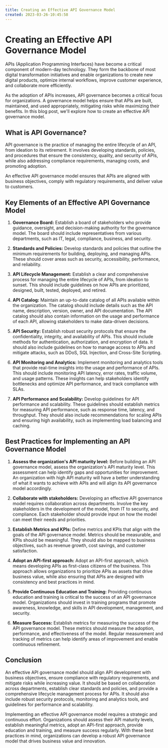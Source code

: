 ```yaml
---
title: Creating an Effective API Governance Model 
created: 2023-03-26-10:45:58
---
```


# Creating an Effective API Governance Model

APIs (Application Programming Interfaces) have become a critical component of modern-day technology. They form the backbone of most digital transformation initiatives and enable organizations to create new digital products, optimize internal workflows, improve customer experience, and collaborate more efficiently.

As the adoption of APIs increases, API governance becomes a critical focus for organizations. A governance model helps ensure that APIs are built, maintained, and used appropriately, mitigating risks while maximizing their benefits. In this blog post, we'll explore how to create an effective API governance model.

## What is API Governance?

API governance is the practice of managing the entire lifecycle of an API, from ideation to its retirement. It involves developing standards, policies, and procedures that ensure the consistency, quality, and security of APIs, while also addressing compliance requirements, managing costs, and promoting adoption.

An effective API governance model ensures that APIs are aligned with business objectives, comply with regulatory requirements, and deliver value to customers.

## Key Elements of an Effective API Governance Model

1. **Governance Board:** Establish a board of stakeholders who provide guidance, oversight, and decision-making authority for the governance model. The board should include representatives from various departments, such as IT, legal, compliance, business, and security.

2. **Standards and Policies:** Develop standards and policies that outline the minimum requirements for building, deploying, and managing APIs. These should cover areas such as security, accessibility, performance, and reliability.

3. **API Lifecycle Management:** Establish a clear and comprehensive process for managing the entire lifecycle of APIs, from ideation to sunset. This should include guidelines on how APIs are prioritized, designed, built, tested, deployed, and retired.

4. **API Catalog:** Maintain an up-to-date catalog of all APIs available within the organization. The catalog should include details such as the API name, description, version, owner, and API documentation. The API catalog should also contain information on the usage and performance of each API, allowing stakeholders to make data-driven decisions.

5. **API Security:** Establish robust security protocols that ensure the confidentiality, integrity, and availability of APIs. This should include methods for authentication, authorization, and encryption of data. It should also include guidelines on how to manage access to APIs and mitigate attacks, such as DDoS, SQL Injection, and Cross-Site Scripting.

6. **API Monitoring and Analytics:** Implement monitoring and analytics tools that provide real-time insights into the usage and performance of APIs. This should include monitoring API latency, error rates, traffic volume, and usage patterns. These insights can help stakeholders identify bottlenecks and optimize API performance, and track compliance with SLAs.

7. **API Performance and Scalability:** Develop guidelines for API performance and scalability. These guidelines should establish metrics for measuring API performance, such as response time, latency, and throughput. They should also include recommendations for scaling APIs and ensuring high availability, such as implementing load balancing and caching.

## Best Practices for Implementing an API Governance Model

1. **Assess the organization's API maturity level:** Before building an API governance model, assess the organization's API maturity level. This assessment can help identify gaps and opportunities for improvement. An organization with high API maturity will have a better understanding of what it wants to achieve with APIs and will align its API governance model accordingly.

2. **Collaborate with stakeholders:** Developing an effective API governance model requires collaboration across departments. Involve the key stakeholders in the development of the model, from IT to security, and compliance. Each stakeholder should provide input on how the model can meet their needs and priorities.

3. **Establish Metrics and KPIs:** Define metrics and KPIs that align with the goals of the API governance model. Metrics should be measurable, and KPIs should be meaningful. They should also be mapped to business objectives, such as revenue growth, cost savings, and customer satisfaction.

4. **Adopt an API-first approach:** Adopt an API-first approach, which means developing APIs as first-class citizens of the business. This approach allows organizations to prioritize APIs as assets that drive business value, while also ensuring that APIs are designed with consistency and best practices in mind.

5. **Provide Continuous Education and Training:** Providing continuous education and training is critical to the success of an API governance model. Organizations should invest in training programs that promote awareness, knowledge, and skills in API development, management, and security.

6. **Measure Success:** Establish metrics for measuring the success of the API governance model. These metrics should measure the adoption, performance, and effectiveness of the model. Regular measurement and tracking of metrics can help identify areas of improvement and enable continuous refinement.

## Conclusion

An effective API governance model should align API development with business objectives, ensure compliance with regulatory requirements, and mitigate risks while increasing value. It should be based on collaboration across departments, establish clear standards and policies, and provide a comprehensive lifecycle management process for APIs. It should also include robust security protocols, monitoring and analytics tools, and guidelines for performance and scalability.

Implementing an effective API governance model requires a strategic and continuous effort. Organizations should assess their API maturity levels, establish meaningful metrics, adopt an API-first approach, provide education and training, and measure success regularly. With these best practices in mind, organizations can develop a robust API governance model that drives business value and innovation.
